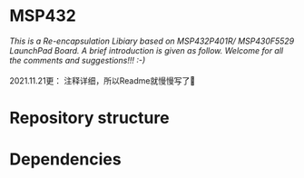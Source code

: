 # MSP432
  *This is a Re-encapsulation Libiary based on MSP432P401R/ MSP430F5529 LaunchPad Board. A brief introduction is given as follow. Welcome for all the comments and suggestions!!!  :-)*<br/><br/>
  2021.11.21更： 注释详细，所以Readme就慢慢写了😬 
# Repository structure
# Dependencies
